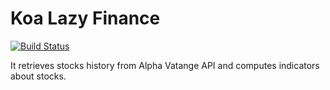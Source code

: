 # Koa Lazy Finance

[![Build Status](https://travis-ci.org/clebi/koa-lazy-fin.svg?branch=master)](https://travis-ci.org/clebi/koa-lazy-fin)

It retrieves stocks history from Alpha Vatange API and computes indicators about stocks.
